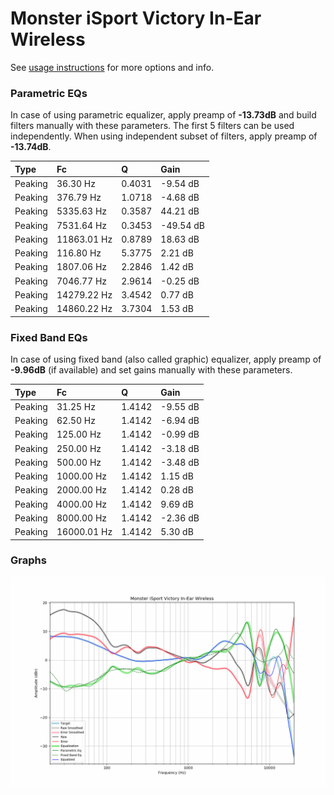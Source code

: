 # Monster iSport Victory In-Ear Wireless
See [usage instructions](https://github.com/jaakkopasanen/AutoEq#usage) for more options and info.

### Parametric EQs
In case of using parametric equalizer, apply preamp of **-13.73dB** and build filters manually
with these parameters. The first 5 filters can be used independently.
When using independent subset of filters, apply preamp of **-13.74dB**.

| Type    | Fc          |      Q | Gain      |
|:--------|:------------|:-------|:----------|
| Peaking | 36.30 Hz    | 0.4031 | -9.54 dB  |
| Peaking | 376.79 Hz   | 1.0718 | -4.68 dB  |
| Peaking | 5335.63 Hz  | 0.3587 | 44.21 dB  |
| Peaking | 7531.64 Hz  | 0.3453 | -49.54 dB |
| Peaking | 11863.01 Hz | 0.8789 | 18.63 dB  |
| Peaking | 116.80 Hz   | 5.3775 | 2.21 dB   |
| Peaking | 1807.06 Hz  | 2.2846 | 1.42 dB   |
| Peaking | 7046.77 Hz  | 2.9614 | -0.25 dB  |
| Peaking | 14279.22 Hz | 3.4542 | 0.77 dB   |
| Peaking | 14860.22 Hz | 3.7304 | 1.53 dB   |

### Fixed Band EQs
In case of using fixed band (also called graphic) equalizer, apply preamp of **-9.96dB**
(if available) and set gains manually with these parameters.

| Type    | Fc          |      Q | Gain     |
|:--------|:------------|:-------|:---------|
| Peaking | 31.25 Hz    | 1.4142 | -9.55 dB |
| Peaking | 62.50 Hz    | 1.4142 | -6.94 dB |
| Peaking | 125.00 Hz   | 1.4142 | -0.99 dB |
| Peaking | 250.00 Hz   | 1.4142 | -3.18 dB |
| Peaking | 500.00 Hz   | 1.4142 | -3.48 dB |
| Peaking | 1000.00 Hz  | 1.4142 | 1.15 dB  |
| Peaking | 2000.00 Hz  | 1.4142 | 0.28 dB  |
| Peaking | 4000.00 Hz  | 1.4142 | 9.69 dB  |
| Peaking | 8000.00 Hz  | 1.4142 | -2.36 dB |
| Peaking | 16000.01 Hz | 1.4142 | 5.30 dB  |

### Graphs
![](./Monster%20iSport%20Victory%20In-Ear%20Wireless.png)